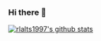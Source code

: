 ### Hi there 👋

 [![rlalts1997's github stats](https://github-readme-stats.vercel.app/api?username=rlatls1997)](https://github.com/anuraghazra/github-readme-stats)
<!--
**rlatls1997/rlatls1997** is a ✨ _special_ ✨ repository because its `README.md` (this file) appears on your GitHub profile.
Here are some ideas to get you started:

- 🔭 I’m currently working on ...
- 🌱 I’m currently learning ...
- 👯 I’m looking to collaborate on ...
- 🤔 I’m looking for help with ...
- 💬 Ask me about ...
- 📫 How to reach me: ...
- 😄 Pronouns: ...
- ⚡ Fun fact: ...
-->
